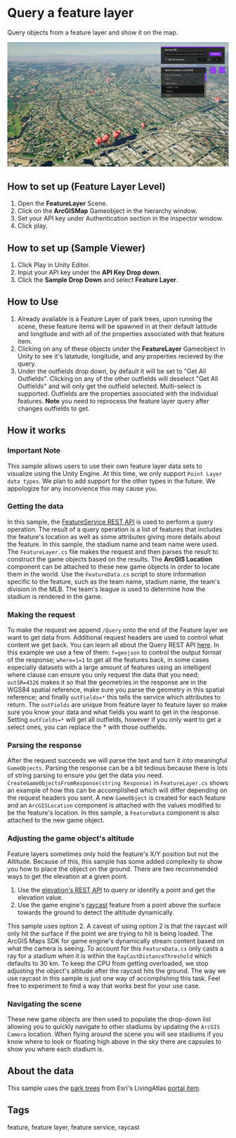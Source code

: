 # Query a feature layer

Query objects from a feature layer and show it on the map.

![Feature layer](FeatureLayer.png)

## How to set up (Feature Layer Level)

1. Open the **FeatureLayer** Scene.
2. Click on the **ArcGISMap** Gameobject in the hierarchy window.
3. Set your API key under Authentication section in the inspector window.
4. Click play.


## How to set up (Sample Viewer)

1. Click Play in Unity Editor.
2. Input your API key under the **API Key Drop down**.
3. Click the **Sample Drop Down** and select **Feature Layer**.

## How to Use

1. Already available is a Feature Layer of park trees, upon running the scene, these feature items will be spawned in at their default latitude and longitude and with all of the properties associated with that feature item. 
2. Clicking on any of these objects under the **FeatureLayer** Gameobject in Unity to see it's latatude, longitude, and any properties recieved by the query.
3. Under the outfields drop down, by default it will be set to "Get All Outfields". Clicking on any of the other outfields will deselect "Get All Outfields" and will only get the outfield selected. Multi-select is supported. Outfields are the properties associated with the individual features. **Note** you need to reprocess the feature layer query after changes outfields to get.

## How it works

### Important Note

This sample allows users to use their own feature layer data sets to visualize using the Unity Engine. At this time, we only support `Point Layer data types`. We plan to add support for the other types in the future. We appologize for any inconvience this may cause you.

### Getting the data

In this sample, the [FeatureService REST API](https://developers.arcgis.com/rest/services-reference/enterprise/layer-feature-service-.htm) is used to perform a query operation. The result of a query operation is a list of features that includes the feature's location as well as some attributes giving more details about the feature. In this sample, the stadium name and team name were used.
The `FeatureLayer.cs` file makes the request and then parses the result to construct the game objects based on the results. The **ArcGIS Location** component can be attached to these new game objects in order to locate them in the world. Use the `FeatureData.cs` script to store information specific to the feature, such as the team name, stadium name, the team's division in the MLB. The team's league is used to determine how the stadium is rendered in the game.

### Making the request

To make the request we append `/Query` onto the end of the Feature layer we want to get data from. Additional request headers are used to control what content we get back. You can learn all about the Query REST API [here](https://developers.arcgis.com/rest/services-reference/enterprise/query-feature-service-layer-.htm). In this example we use a few of them: `f=geojson` to control the output format of the response; `where=1=1` to get all the features back, in some cases especially datasets with a large amount of features using an intelligent where clause can ensure you only request the data that you need; `outSR=4326` makes it so that the geometries in the response are in the WGS84 spatial reference, make sure you parse the geometry in this spatial reference; and finally `outFields=*` this tells the service which attributes to return. The `outFields` are unique from feature layer to feature layer so make sure you know your data and what fields you want to get in the response. Setting `outFields=*` will get all outfields, however if you only want to get a select ones, you can replace the * with those outfields. 

### Parsing the response

After the request succeeds we will parse the text and turn it into meaningful `GameObjects`. Parsing the response can be a bit tedious because there is lots of string parsing to ensure you get the data you need. `CreateGameObjectsFromResponse(string Response)` in `FeatureLayer.cs` shows an example of how this can be accomplished which will differ depending on the request headers you sent. A new `GameObject` is created for each feature and an `ArcGISLocation` component is attached with the values modified to be the feature's location. In this sample, a `FeatureData` component is also attached to the new game object.

### Adjusting the game object's altitude

Feature layers sometimes only hold the feature's X/Y position but not the Altitude. Because of this, this sample has some added complexity to show you how to place the object on the ground. There are two recommended ways to get the elevation at a given point.

1. Use the [elevation's REST API](https://developers.arcgis.com/rest/services-reference/enterprise/image-service.htm) to query or identify a point and get the elevation value.
2. Use the game engine's [raycast](https://docs.unity3d.com/ScriptReference/Physics.Raycast.html) feature from a point above the surface towards the ground to detect the altitude dynamically.

This sample uses option 2. A caveat of using option 2 is that the raycast will only hit the surface if the point we are trying to hit is being loaded. The ArcGIS Maps SDK for game engine's dynamically stream content based on what the camera is seeing. To account for this `FeatureData.cs` only casts a ray for a stadium when it is within the `RayCastDistanceThreshold` which defaults to 30 km. To keep the CPU from getting overloaded, we stop adjusting the object's altitude after the raycast hits the ground. The way we use raycast in this sample is just one way of accomplishing this task. Feel free to experiment to find a way that works best for your use case.

### Navigating the scene

These new game objects are then used to populate the drop-down list allowing you to quickly navigate to other stadiums by updating the `ArcGIS Camera` location. When flying around the scene you will see stadiums if you know where to look or floating high above in the sky there are capsules to show you where each stadium is.

## About the data

This sample uses the [park trees](https://services.arcgis.com/V6ZHFr6zdgNZuVG0/ArcGIS/rest/services/ParkTrees/FeatureServer/0/) from Esri's LivingAtlas [portal item](https://www.arcgis.com/home/item.html?id=f60004d3037e42ad93cb03b9590cafec).

## Tags

feature, feature layer, feature service, raycast
